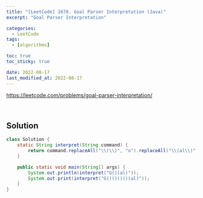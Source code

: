 ```yaml
---
title: "[LeetCode] 1678. Goal Parser Interpretation (Java)"
excerpt: "Goal Parser Interpretation"

categories:
  - LeetCode
tags:
  - [algorithms]

toc: true
toc_sticky: true

date: 2022-08-17
last_modified_at: 2022-08-17
---
```


<https://leetcode.com/problems/goal-parser-interpretation/>

<br>

## Solution

```java
class Solution {
    static String interpret(String command) {
        return command.replaceAll("\\(\\)", "o").replaceAll("\\(al\\)", "al");
    }

    public static void main(String[] args) {
        System.out.println(interpret("G()(al)"));
        System.out.print(interpret("G()()()()(al)"));
    }
}
```
